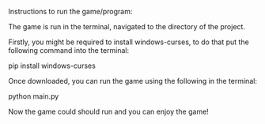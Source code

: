 Instructions to run the game/program:



The game is run in the terminal, navigated to the directory of the project.

Firstly, you might be required to install windows-curses, to do that put the following command into the terminal: 

pip install windows-curses

Once downloaded, you can run the game using the following in the terminal:

python main.py

Now the game could should run and you can enjoy the game!
